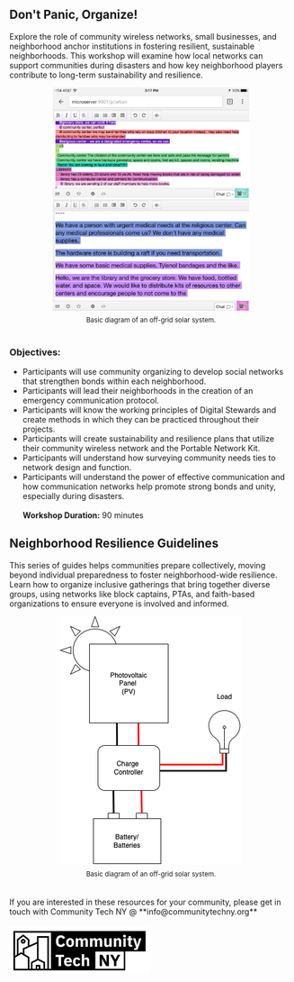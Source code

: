 ## Don't Panic, Organize!
Explore the role of community wireless networks, small businesses, and neighborhood anchor institutions in fostering resilient, sustainable neighborhoods. This workshop will examine how local networks can support communities during disasters and how key neighborhood players contribute to long-term sustainability and resilience.

<div align="center"><img src="/assets/IMG_1504.PNG" alt="" width="350"/><img src="/assets/IMG_9080.PNG" alt="" width="350"/></div>
<div align="center"><sub> Basic diagram of an off-grid solar system.</sub></div>
<br>

### Objectives:
- Participants will use community organizing to develop social networks that strengthen bonds within each neighborhood.
- Participants will lead their neighborhoods in the creation of an emergency communication protocol.
- Participants will know the working principles of Digital Stewards and create methods in which they can be practiced throughout their projects.
- Participants will create sustainability and resilience plans that utilize their community wireless network and the Portable Network Kit.
- Participants will understand how surveying community needs ties to network design and function.
- Participants will understand the power of effective communication and how communication networks help promote strong bonds and unity, especially during disasters.
<br><br>
**Workshop Duration:** 90 minutes

## Neighborhood Resilience Guidelines
This series of guides helps communities prepare collectively, moving beyond individual preparedness to foster neighborhood-wide resilience. Learn how to organize inclusive gatherings that bring together diverse groups, using networks like block captains, PTAs, and faith-based organizations to ensure everyone is involved and informed.
<div align="center"><img src="https://github.com/Community-Tech-Lab/PNK/blob/main/assets/basicsolarload.png" alt="Basic off-grid solar system" width="" /></div>
<div align="center"><sub> Basic diagram of an off-grid solar system.</sub></div>
<br>
<br>
If you are interested in these resources for your community, please get in touch with Community Tech NY @ **info@communitytechny.org**
<br><br>
<img src="assets/CTLogocopy.png" alt="CTLab Logo" width="250"/>

